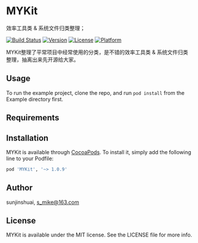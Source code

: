 # MYKit
效率工具类 &amp; 系统文件归类整理；

[![Build Status](https://travis-ci.org/sunjinshuai/MYKit.svg?branch=master)](https://travis-ci.org/sunjinshuai/MYKit/)
[![Version](https://img.shields.io/cocoapods/v/MYKit.svg?style=flat)](http://cocoapods.org/pods/MYKit)
[![License](https://img.shields.io/cocoapods/l/MYKit.svg?style=flat)](http://cocoapods.org/pods/MYKit)
[![Platform](https://img.shields.io/cocoapods/p/MYKit.svg?style=flat)](http://cocoapods.org/pods/MYKit)

MYKit整理了平常项目中经常使用的分类，是不错的效率工具类 &amp; 系统文件归类整理，抽离出来先开源给大家。

## Usage

To run the example project, clone the repo, and run `pod install` from the Example directory first.

## Requirements

## Installation

MYKit is available through [CocoaPods](http://cocoapods.org). To install
it, simply add the following line to your Podfile:

```ruby
pod 'MYKit', '~> 1.0.9'
```

## Author

sunjinshuai, s_mike@163.com

## License

MYKit is available under the MIT license. See the LICENSE file for more info.
